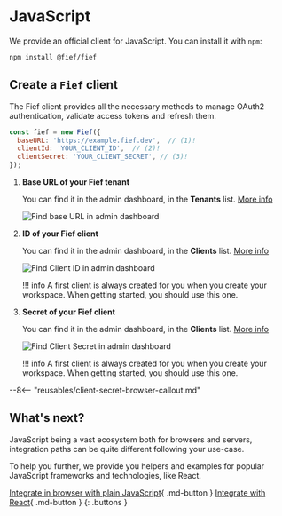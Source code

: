 # JavaScript

We provide an official client for JavaScript. You can install it with `npm`:

```bash
npm install @fief/fief
```

## Create a `Fief` client

The Fief client provides all the necessary methods to manage OAuth2 authentication, validate access tokens and refresh them.

```js
const fief = new Fief({
  baseURL: 'https://example.fief.dev',  // (1)!
  clientId: 'YOUR_CLIENT_ID',  // (2)!
  clientSecret: 'YOUR_CLIENT_SECRET', // (3)!
});
```

1. **Base URL of your Fief tenant**

    You can find it in the admin dashboard, in the **Tenants** list. [More info](../../getting-started/tenants.md#base-url)

    ![Find base URL in admin dashboard](/assets/images/admin-tenants.png)

2. **ID of your Fief client**

    You can find it in the admin dashboard, in the **Clients** list. [More info](../../getting-started/clients.md)

    ![Find Client ID in admin dashboard](/assets/images/admin-clients-detail.png)

    !!! info
        A first client is always created for you when you create your workspace. When getting started, you should use this one.

3. **Secret of your Fief client**

    You can find it in the admin dashboard, in the **Clients** list. [More info](../../getting-started/clients.md)

    ![Find Client Secret in admin dashboard](/assets/images/admin-clients-detail.png)

    !!! info
        A first client is always created for you when you create your workspace. When getting started, you should use this one.

--8<-- "reusables/client-secret-browser-callout.md"

## What's next?

JavaScript being a vast ecosystem both for browsers and servers, integration paths can be quite different following your use-case.

To help you further, we provide you helpers and examples for popular JavaScript frameworks and technologies, like React.

[Integrate in browser with plain JavaScript](browser.md){ .md-button }
[Integrate with React](react.md){ .md-button }
{: .buttons }
